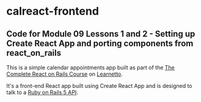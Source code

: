 # calreact-frontend

## Code for Module 09 Lessons 1 and 2 - Setting up Create React App and porting components from react_on_rails

This is a simple calendar appointments app built as part of the [The Complete React on Rails Course](https://learnetto.com/users/hrishio/courses/the-complete-react-on-rails-5-course) on [Learnetto](https://learnetto.com).

It's a front-end React app built using Create React App and is designed to talk to a [Ruby on Rails 5 API](https://github.com/learnetto/calreact).
